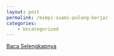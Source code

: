 ```yaml
---
layout: post
permalink: /mimpi-suami-pulang-kerja/
categories:
    - Uncategorized
---
```


[Baca Selengkapnya](/05)
